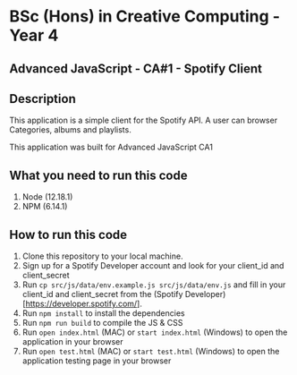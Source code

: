 # BSc (Hons) in Creative Computing - Year 4

## Advanced JavaScript - CA#1 - Spotify Client

## Description

This application is a simple client for the Spotify API. A user can browser Categories, albums and playlists.

This application was built for Advanced JavaScript CA1

## What you need to run this code

1. Node (12.18.1)
2. NPM (6.14.1)

## How to run this code

1. Clone this repository to your local machine.
2. Sign up for a Spotify Developer account and look for your client_id and client_secret
3. Run `cp src/js/data/env.example.js src/js/data/env.js` and fill in your client_id and client_secret from the (Spotify Developer)[https://developer.spotify.com/].
4. Run `npm install` to install the dependencies
5. Run `npm run build` to compile the JS & CSS
6. Run `open index.html` (MAC) or `start index.html` (Windows) to open the application in your browser
7. Run `open test.html` (MAC) or `start test.html` (Windows) to open the application testing page in your browser

